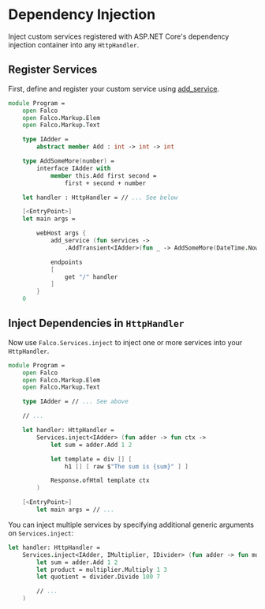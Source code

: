 # Dependency Injection

Inject custom services registered with ASP.NET Core's dependency injection container into any `HttpHandler`.

## Register Services

First, define and register your custom service using [add_service](/docs/host.html#add_service).

```fsharp
module Program = 
    open Falco
    open Falco.Markup.Elem
    open Falco.Markup.Text

    type IAdder =
        abstract member Add : int -> int -> int

    type AddSomeMore(number) =
        interface IAdder with
            member this.Add first second = 
                first + second + number

    let handler : HttpHandler = // ... See below

    [<EntryPoint>]
    let main args =

        webHost args {
            add_service (fun services ->
                .AddTransient<IAdder>(fun _ -> AddSomeMore(DateTime.Now.Minute)))

            endpoints
            [ 
                get "/" handler
            ]
        }
    0
```

## Inject Dependencies in `HttpHandler`

Now use `Falco.Services.inject` to inject one or more services into your `HttpHandler`.

```fsharp
module Program = 
    open Falco
    open Falco.Markup.Elem
    open Falco.Markup.Text

    type IAdder = // ... See above

    // ...

    let handler: HttpHandler =
        Services.inject<IAdder> (fun adder -> fun ctx ->
            let sum = adder.Add 1 2

            let template = div [] [ 
                h1 [] [ raw $"The sum is {sum}" ] ]

            Response.ofHtml template ctx
        )

    [<EntryPoint>]
        let main args = // ...
```

You can inject multiple services by specifying additional generic arguments on `Services.inject`:

```fsharp
let handler: HttpHandler =
    Services.inject<IAdder, IMultiplier, IDivider> (fun adder -> fun multiplier -> fun divider -> fun ctx ->
        let sum = adder.Add 1 2
        let product = multiplier.Multiply 1 3
        let quotient = divider.Divide 100 7

        // ...
    )
```